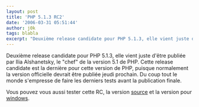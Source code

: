 ```yaml
---
layout: post
title: 'PHP 5.1.3 RC2'
date: '2006-03-31 05:51:44'
author: j0k
tags: blabla
excerpt: "Deuxième release candidate pour PHP 5.1.3, elle vient juste d'être publiée par Ilia Alshanetsky, le &quot;chef&quot; de la version 5.1 de PHP.     \nCette release candidate est la dernière pour cette version de PHP, puisque normalement la version officielle devrait être publiée jeudi prochain. Du coup tout le monde s'empresse de faire les derniers tests avant la      …"
---
```


Deuxième release candidate pour PHP 5.1.3, elle vient juste d'être publiée par Ilia Alshanetsky, le &quot;chef&quot; de la version 5.1 de PHP.
Cette release candidate est la dernière pour cette version de PHP, puisque normalement la version officielle devrait être publiée jeudi prochain. Du coup tout le monde s'empresse de faire les derniers tests avant la publication finale.

Vous pouvez vous aussi tester cette RC, la version [source](http://downloads.php.net/ilia/) et la version pour [windows](http://downloads.php.net/edink/).
